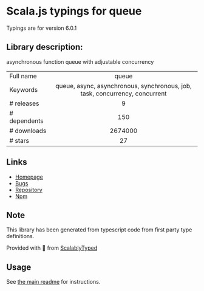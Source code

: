 
# Scala.js typings for queue

Typings are for version 6.0.1

## Library description:
asynchronous function queue with adjustable concurrency

|                    |                 |
| ------------------ | :-------------: |
| Full name          | queue |
| Keywords           | queue, async, asynchronous, synchronous, job, task, concurrency, concurrent |
| # releases         | 9 |
| # dependents       | 150 |
| # downloads        | 2674000 |
| # stars            | 27 |

## Links
- [Homepage](https://github.com/jessetane/queue#readme)
- [Bugs](https://github.com/jessetane/queue/issues)
- [Repository](https://github.com/jessetane/queue)
- [Npm](https://www.npmjs.com/package/queue)
    


## Note
This library has been generated from typescript code from first party type definitions.

Provided with :purple_heart: from [ScalablyTyped](https://github.com/oyvindberg/ScalablyTyped)

## Usage
See [the main readme](../../readme.md) for instructions.


